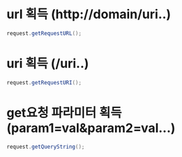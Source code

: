 # url 획득 (http://domain/uri..)

```java
request.getRequestURL();
```

# uri 획득 (/uri..)

```java
request.getRequestURI();
```

# get요청 파라미터 획득(param1=val&param2=val...)

```java
request.getQueryString();
```